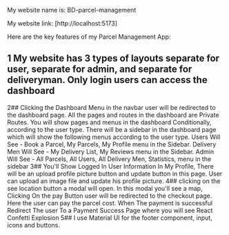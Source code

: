 My website name is: BD-parcel-management

My website link: [http://localhost:5173]

Here are the key features of my Parcel Management App:
## 1 My website has 3 types of layouts separate for user, separate for admin, and separate for deliveryman. Only login users can access the dashboard
2## Clicking the Dashboard Menu in the navbar user will be
redirected to the dashboard page. All the pages and routes in the
dashboard are Private Routes. You will show pages and menus in the
dashboard Conditionally, according to the user type.
There will be a sidebar in the dashboard page which will show the
following menus according to the user type.
Users Will See - Book a Parcel, My Parcels, My Profile menu in the
Sidebar.
  Delivery Men Will See - My Delivery List, My Reviews menu in the
Sidebar.
  Admin Will See - All Parcels, All Users, All Delivery Men, Statistics,
menu in the sidebar
3## You'll Show Logged In User Information In My Profile, There will be an upload profile picture button and update button in this page. User can upload an image file and update his profile picture.
4## clicking on the see location button a modal will open. In
this modal you'll see a map, Clicking On the pay Button user will be redirected to the checkout page. Here the user can pay the parcel cost. When The payment is successful Redirect The user To a Payment Success Page
where you will see React Confetti Explosion
5## I use Material UI for the footer component, input, icons and buttons.